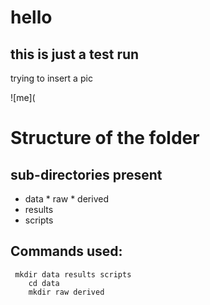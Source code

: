 # hello

## this is just a test run

trying to insert a pic

![me](
# Structure of the folder
## sub-directories present
* data
       * raw
       * derived
* results
* scripts
>
## Commands used:
>
```
 mkdir data results scripts
    cd data
    mkdir raw derived
